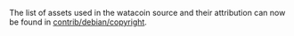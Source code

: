 The list of assets used in the watacoin source and their attribution can now be found in [contrib/debian/copyright](../contrib/debian/copyright).
